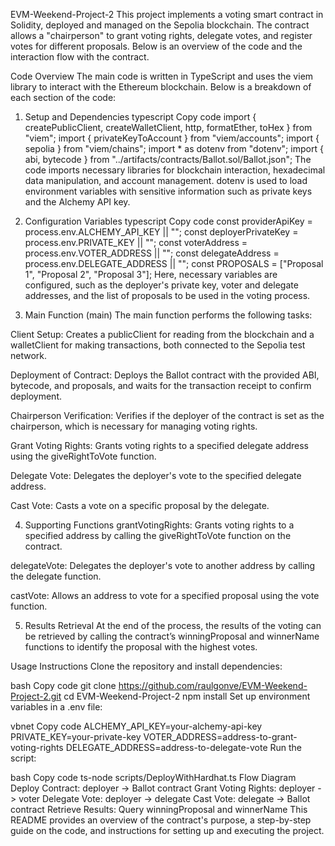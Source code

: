 EVM-Weekend-Project-2
This project implements a voting smart contract in Solidity, deployed and managed on the Sepolia blockchain. The contract allows a "chairperson" to grant voting rights, delegate votes, and register votes for different proposals. Below is an overview of the code and the interaction flow with the contract.

Code Overview
The main code is written in TypeScript and uses the viem library to interact with the Ethereum blockchain. Below is a breakdown of each section of the code:

1. Setup and Dependencies
typescript
Copy code
import { createPublicClient, createWalletClient, http, formatEther, toHex } from "viem";
import { privateKeyToAccount } from "viem/accounts";
import { sepolia } from "viem/chains";
import * as dotenv from "dotenv";
import { abi, bytecode } from "../artifacts/contracts/Ballot.sol/Ballot.json";
The code imports necessary libraries for blockchain interaction, hexadecimal data manipulation, and account management. dotenv is used to load environment variables with sensitive information such as private keys and the Alchemy API key.

2. Configuration Variables
typescript
Copy code
const providerApiKey = process.env.ALCHEMY_API_KEY || "";
const deployerPrivateKey = process.env.PRIVATE_KEY || "";
const voterAddress = process.env.VOTER_ADDRESS || "";
const delegateAddress = process.env.DELEGATE_ADDRESS || "";
const PROPOSALS = ["Proposal 1", "Proposal 2", "Proposal 3"];
Here, necessary variables are configured, such as the deployer's private key, voter and delegate addresses, and the list of proposals to be used in the voting process.

3. Main Function (main)
The main function performs the following tasks:

Client Setup: Creates a publicClient for reading from the blockchain and a walletClient for making transactions, both connected to the Sepolia test network.

Deployment of Contract: Deploys the Ballot contract with the provided ABI, bytecode, and proposals, and waits for the transaction receipt to confirm deployment.

Chairperson Verification: Verifies if the deployer of the contract is set as the chairperson, which is necessary for managing voting rights.

Grant Voting Rights: Grants voting rights to a specified delegate address using the giveRightToVote function.

Delegate Vote: Delegates the deployer's vote to the specified delegate address.

Cast Vote: Casts a vote on a specific proposal by the delegate.

4. Supporting Functions
grantVotingRights: Grants voting rights to a specified address by calling the giveRightToVote function on the contract.

delegateVote: Delegates the deployer's vote to another address by calling the delegate function.

castVote: Allows an address to vote for a specified proposal using the vote function.

5. Results Retrieval
At the end of the process, the results of the voting can be retrieved by calling the contract’s winningProposal and winnerName functions to identify the proposal with the highest votes.

Usage Instructions
Clone the repository and install dependencies:

bash
Copy code
git clone https://github.com/raulgonve/EVM-Weekend-Project-2.git
cd EVM-Weekend-Project-2
npm install
Set up environment variables in a .env file:

vbnet
Copy code
ALCHEMY_API_KEY=your-alchemy-api-key
PRIVATE_KEY=your-private-key
VOTER_ADDRESS=address-to-grant-voting-rights
DELEGATE_ADDRESS=address-to-delegate-vote
Run the script:

bash
Copy code
ts-node scripts/DeployWithHardhat.ts
Flow Diagram
Deploy Contract: deployer -> Ballot contract
Grant Voting Rights: deployer -> voter
Delegate Vote: deployer -> delegate
Cast Vote: delegate -> Ballot contract
Retrieve Results: Query winningProposal and winnerName
This README provides an overview of the contract's purpose, a step-by-step guide on the code, and instructions for setting up and executing the project.
